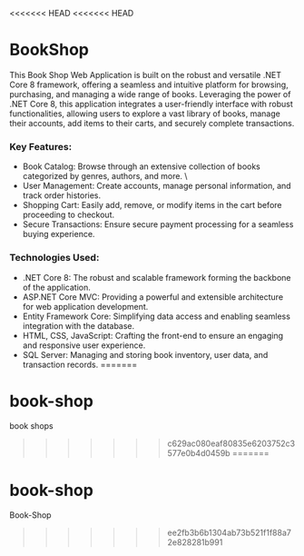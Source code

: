 <<<<<<< HEAD
<<<<<<< HEAD
# BookShop
This Book Shop Web Application is built on the robust and versatile .NET Core 8 framework, offering a seamless and intuitive platform for browsing, purchasing, and managing a wide range of books. Leveraging the power of .NET Core 8, this application integrates a user-friendly interface with robust functionalities, allowing users to explore a vast library of books, manage their accounts, add items to their carts, and securely complete transactions.

### Key Features: 

- Book Catalog: Browse through an extensive collection of books categorized by genres, authors, and more. \
- User Management: Create accounts, manage personal information, and track order histories. 
- Shopping Cart: Easily add, remove, or modify items in the cart before proceeding to checkout. 
- Secure Transactions: Ensure secure payment processing for a seamless buying experience.

### Technologies Used: 
- .NET Core 8: The robust and scalable framework forming the backbone of the application. 
- ASP.NET Core MVC: Providing a powerful and extensible architecture for web application development. 
- Entity Framework Core: Simplifying data access and enabling seamless integration with the database. 
- HTML, CSS, JavaScript: Crafting the front-end to ensure an engaging and responsive user experience. 
- SQL Server: Managing and storing book inventory, user data, and transaction records.
=======
# book-shop
book shops 
>>>>>>> c629ac080eaf80835e6203752c3577e0b4d0459b
=======
# book-shop
Book-Shop 
>>>>>>> ee2fb3b6b1304ab73b521f1f88a72e828281b991
